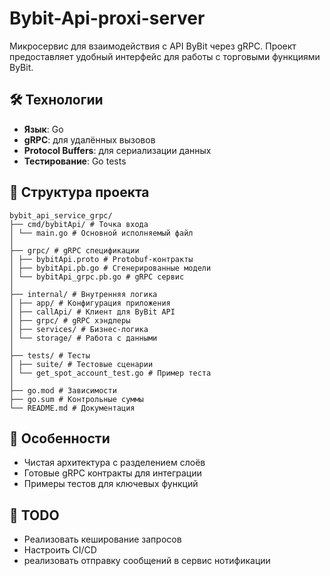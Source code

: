 # Bybit-Api-proxi-server

Микросервис для взаимодействия с API ByBit через gRPC. 
Проект предоставляет удобный интерфейс для работы с торговыми функциями ByBit.

## 🛠 Технологии
- **Язык**: Go
- **gRPC**: для удалённых вызовов
- **Protocol Buffers**: для сериализации данных
- **Тестирование**: Go tests

## 📂 Структура проекта

```
bybit_api_service_grpc/
├── cmd/bybitApi/ # Точка входа
│ └── main.go # Основной исполняемый файл
│
├── grpc/ # gRPC спецификации
│ ├── bybitApi.proto # Protobuf-контракты
│ ├── bybitApi.pb.go # Сгенерированные модели
│ └── bybitApi_grpc.pb.go # gRPC сервис
│
├── internal/ # Внутренняя логика
│ ├── app/ # Конфигурация приложения
│ ├── callApi/ # Клиент для ByBit API
│ ├── grpc/ # gRPC хэндлеры
│ ├── services/ # Бизнес-логика
│ └── storage/ # Работа с данными
│
├── tests/ # Тесты
│ ├── suite/ # Тестовые сценарии
│ └── get_spot_account_test.go # Пример теста
│
├── go.mod # Зависимости
├── go.sum # Контрольные суммы
└── README.md # Документация

```

## 🌟 Особенности
- Чистая архитектура с разделением слоёв
- Готовые gRPC контракты для интеграции
- Примеры тестов для ключевых функций


## 📝 TODO
- Реализовать кеширование запросов
- Настроить CI/CD
- реализовать отправку сообщений в сервис нотификации


